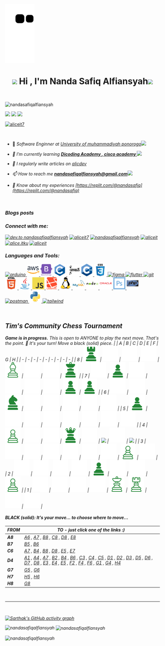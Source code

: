 
![Snake animation](https://github.com/nandasafiqalfiansyah/nandasafiqalfiansyah/blob/output/github-contribution-grid-snake.svg)

<h1 align="center"><img src="https://media.giphy.com/media/hvRJCLFzcasrR4ia7z/giphy.gif" width="50"> Hi , I'm Nanda Safiq Alfiansyah<img src="https://media.giphy.com/media/mGcNjsfWAjY5AEZNw6/giphy.gif" width="50"></h1>

<br/>

<p align="left" > <img src="https://komarev.com/ghpvc/?username=nandasafiqalfiansyah&label=Profile%20views&color=0e75b6&style=flat" alt="nandasafiqalfiansyah" /> </p>
<p>
    <img src="https://img.shields.io/badge/Code-Swift-blue?&logo=swift" />
    <img src="https://img.shields.io/badge/IDE-Xcode-blue?&logo=xcode" />
    <img src="https://img.shields.io/badge/Text%20Editor-Visual%20Studio%20Code-blue?&logo=visual%20studio%20code&logoColor=blue" />
</p>

<p align="left"> <a href="https://twitter.com/aliceit7" target="blank"><img src="https://img.shields.io/twitter/follow/aliceit7?logo=twitter&style=for-the-badge" alt="aliceit7" /></a> </p>
<br>


- 🔭 <em>Software Enginner at <a href="https://r.search.yahoo.com/_ylt=AwrOuYVyuUpjqdMWMbBXNyoA;_ylu=Y29sbwNncTEEcG9zAzEEdnRpZANMT0NVSTA1NF8xBHNlYwNzcg--/RV=2/RE=1665870322/RO=10/RU=https%3a%2f%2fumpo.ac.id%2f/RK=2/RS=AvRI8Y5NO3xLAikmlPKZTvc6dJQ-">University of muhammadiyah ponorogo</a><img src="https://media.giphy.com/media/fYSnHlufseco8Fh93Z/giphy.gif" width="30"> 

- 🌱 I’m currently learning **<a href="">Dicoding Academy </a>,<a href=""> cisco academy </a>**<img src="https://media.giphy.com/media/WUlplcMpOCEmTGBtBW/giphy.gif" width="30"> 

- 📝 I regularly write articles on <a href="https://alicdev.blogspot.com/">alicdev</a>

- 📫 How to reach me **nandasafiqalfiansyah@gmail.com**<img src="https://media.giphy.com/media/VgCDAzcKvsR6OM0uWg/giphy.gif" width="30">

- 📄 Know about my experiences [https://replit.com/@nandasafiq](https://replit.com/@nandasafiq)


<br/>

### Blogs posts
<!-- BLOG-POST-LIST:START -->
<!-- BLOG-POST-LIST:END -->


<h3 align="left">Connect with me:</h3>
<p align="left">
<a href="https://dev.to/dev.to nandasafiqalfiansyah" target="blank"><img align="center" src="https://raw.githubusercontent.com/rahuldkjain/github-profile-readme-generator/master/src/images/icons/Social/devto.svg" alt="dev.to nandasafiqalfiansyah" height="30" width="40" /></a>
<a href="https://twitter.com/aliceit7" target="blank"><img align="center" src="https://raw.githubusercontent.com/rahuldkjain/github-profile-readme-generator/master/src/images/icons/Social/twitter.svg" alt="aliceit7" height="30" width="40" /></a>
<a href="https://linkedin.com/in/nandasafiqalfiansyah" target="blank"><img align="center" src="https://raw.githubusercontent.com/rahuldkjain/github-profile-readme-generator/master/src/images/icons/Social/linked-in-alt.svg" alt="nandasafiqalfiansyah" height="30" width="40" /></a>
<a href="https://fb.com/aliceit" target="blank"><img align="center" src="https://raw.githubusercontent.com/rahuldkjain/github-profile-readme-generator/master/src/images/icons/Social/facebook.svg" alt="aliceit" height="30" width="40" /></a>
<a href="https://instagram.com/alice.itku" target="blank"><img align="center" src="https://raw.githubusercontent.com/rahuldkjain/github-profile-readme-generator/master/src/images/icons/Social/instagram.svg" alt="alice.itku" height="30" width="40" /></a>
<a href="https://www.youtube.com/channel/UChUcXSjoxCqlDguesAnY8Ag/" target="blank"><img align="center" src="https://raw.githubusercontent.com/rahuldkjain/github-profile-readme-generator/master/src/images/icons/Social/youtube.svg" alt="aliceit" height="30" width="40" /></a>
</p>
    
<h3 align="left">Languages and Tools:</h3>
<p align="left"> <a href="https://www.arduino.cc/" target="_blank" rel="noreferrer"> <img src="https://cdn.worldvectorlogo.com/logos/arduino-1.svg" alt="arduino" width="40" height="40"/> </a> <a href="https://aws.amazon.com" target="_blank" rel="noreferrer"> <img src="https://raw.githubusercontent.com/devicons/devicon/master/icons/amazonwebservices/amazonwebservices-original-wordmark.svg" alt="aws" width="40" height="40"/> </a> <a href="https://getbootstrap.com" target="_blank" rel="noreferrer"> <img src="https://raw.githubusercontent.com/devicons/devicon/master/icons/bootstrap/bootstrap-plain-wordmark.svg" alt="bootstrap" width="40" height="40"/> </a> <a href="https://www.cprogramming.com/" target="_blank" rel="noreferrer"> <img src="https://raw.githubusercontent.com/devicons/devicon/master/icons/c/c-original.svg" alt="c" width="40" height="40"/> </a> <a href="https://canvasjs.com" target="_blank" rel="noreferrer"> <img src="https://raw.githubusercontent.com/Hardik0307/Hardik0307/master/assets/canvasjs-charts.svg" alt="canvasjs" width="40" height="40"/> </a> <a href="https://www.w3schools.com/cpp/" target="_blank" rel="noreferrer"> <img src="https://raw.githubusercontent.com/devicons/devicon/master/icons/cplusplus/cplusplus-original.svg" alt="cplusplus" width="40" height="40"/> </a> <a href="https://www.w3schools.com/css/" target="_blank" rel="noreferrer"> <img src="https://raw.githubusercontent.com/devicons/devicon/master/icons/css3/css3-original-wordmark.svg" alt="css3" width="40" height="40"/> </a> <a href="https://www.figma.com/" target="_blank" rel="noreferrer"> <img src="https://www.vectorlogo.zone/logos/figma/figma-icon.svg" alt="figma" width="40" height="40"/> </a> <a href="https://flutter.dev" target="_blank" rel="noreferrer"> <img src="https://www.vectorlogo.zone/logos/flutterio/flutterio-icon.svg" alt="flutter" width="40" height="40"/> </a> <a href="https://git-scm.com/" target="_blank" rel="noreferrer"> <img src="https://www.vectorlogo.zone/logos/git-scm/git-scm-icon.svg" alt="git" width="40" height="40"/> </a> <a href="https://www.w3.org/html/" target="_blank" rel="noreferrer"> <img src="https://raw.githubusercontent.com/devicons/devicon/master/icons/html5/html5-original-wordmark.svg" alt="html5" width="40" height="40"/> </a> <a href="https://www.java.com" target="_blank" rel="noreferrer"> <img src="https://raw.githubusercontent.com/devicons/devicon/master/icons/java/java-original.svg" alt="java" width="40" height="40"/> </a> <a href="https://developer.mozilla.org/en-US/docs/Web/JavaScript" target="_blank" rel="noreferrer"> <img src="https://raw.githubusercontent.com/devicons/devicon/master/icons/javascript/javascript-original.svg" alt="javascript" width="40" height="40"/> </a> <a href="https://laravel.com/" target="_blank" rel="noreferrer"> <img src="https://raw.githubusercontent.com/devicons/devicon/master/icons/laravel/laravel-plain-wordmark.svg" alt="laravel" width="40" height="40"/> </a> <a href="https://www.linux.org/" target="_blank" rel="noreferrer"> <img src="https://raw.githubusercontent.com/devicons/devicon/master/icons/linux/linux-original.svg" alt="linux" width="40" height="40"/> </a> <a href="https://www.mysql.com/" target="_blank" rel="noreferrer"> <img src="https://raw.githubusercontent.com/devicons/devicon/master/icons/mysql/mysql-original-wordmark.svg" alt="mysql" width="40" height="40"/> </a> <a href="https://nodejs.org" target="_blank" rel="noreferrer"> <img src="https://raw.githubusercontent.com/devicons/devicon/master/icons/nodejs/nodejs-original-wordmark.svg" alt="nodejs" width="40" height="40"/> </a> <a href="https://www.oracle.com/" target="_blank" rel="noreferrer"> <img src="https://raw.githubusercontent.com/devicons/devicon/master/icons/oracle/oracle-original.svg" alt="oracle" width="40" height="40"/> </a> <a href="https://www.photoshop.com/en" target="_blank" rel="noreferrer"> <img src="https://raw.githubusercontent.com/devicons/devicon/master/icons/photoshop/photoshop-line.svg" alt="photoshop" width="40" height="40"/> </a> <a href="https://www.php.net" target="_blank" rel="noreferrer"> <img src="https://raw.githubusercontent.com/devicons/devicon/master/icons/php/php-original.svg" alt="php" width="40" height="40"/> </a> <a href="https://postman.com" target="_blank" rel="noreferrer"> <img src="https://www.vectorlogo.zone/logos/getpostman/getpostman-icon.svg" alt="postman" width="40" height="40"/> </a> <a href="https://www.python.org" target="_blank" rel="noreferrer"> <img src="https://raw.githubusercontent.com/devicons/devicon/master/icons/python/python-original.svg" alt="python" width="40" height="40"/> </a> <a href="https://tailwindcss.com/" target="_blank" rel="noreferrer"> <img src="https://www.vectorlogo.zone/logos/tailwindcss/tailwindcss-icon.svg" alt="tailwind" width="40" height="40"/> </a> </p>

<br/>

## Tim's Community Chess Tournament

**Game is in progress.** This is open to ANYONE to play the next move. That's the point. :wave:  It's your turn! Move a black (solid) piece.
|   | A | B | C | D | E | F | G | H |
| - | - | - | - | - | - | - | - | - |
| 8 | ![](https://raw.githubusercontent.com/nandasafiqalfiansyah/nandasafiqalfiansyah/master/chess_images/r.png) | ![](https://raw.githubusercontent.com/nandasafiqalfiansyah/nandasafiqalfiansyah/master/chess_images/blank.png) | ![](https://raw.githubusercontent.com/nandasafiqalfiansyah/nandasafiqalfiansyah/master/chess_images/blank.png) | ![](https://raw.githubusercontent.com/nandasafiqalfiansyah/nandasafiqalfiansyah/master/chess_images/blank.png) | ![](https://raw.githubusercontent.com/nandasafiqalfiansyah/nandasafiqalfiansyah/master/chess_images/B.png) | ![](https://raw.githubusercontent.com/nandasafiqalfiansyah/nandasafiqalfiansyah/master/chess_images/blank.png) | ![](https://raw.githubusercontent.com/nandasafiqalfiansyah/nandasafiqalfiansyah/master/chess_images/blank.png) | ![](https://raw.githubusercontent.com/nandasafiqalfiansyah/nandasafiqalfiansyah/master/chess_images/k.png) |
| 7 | ![](https://raw.githubusercontent.com/nandasafiqalfiansyah/nandasafiqalfiansyah/master/chess_images/blank.png) | ![](https://raw.githubusercontent.com/nandasafiqalfiansyah/nandasafiqalfiansyah/master/chess_images/p.png) | ![](https://raw.githubusercontent.com/nandasafiqalfiansyah/nandasafiqalfiansyah/master/chess_images/blank.png) | ![](https://raw.githubusercontent.com/nandasafiqalfiansyah/nandasafiqalfiansyah/master/chess_images/blank.png) | ![](https://raw.githubusercontent.com/nandasafiqalfiansyah/nandasafiqalfiansyah/master/chess_images/blank.png) | ![](https://raw.githubusercontent.com/nandasafiqalfiansyah/nandasafiqalfiansyah/master/chess_images/blank.png) | ![](https://raw.githubusercontent.com/nandasafiqalfiansyah/nandasafiqalfiansyah/master/chess_images/p.png) | ![](https://raw.githubusercontent.com/nandasafiqalfiansyah/nandasafiqalfiansyah/master/chess_images/p.png) |
| 6 | ![](https://raw.githubusercontent.com/nandasafiqalfiansyah/nandasafiqalfiansyah/master/chess_images/blank.png) | ![](https://raw.githubusercontent.com/nandasafiqalfiansyah/nandasafiqalfiansyah/master/chess_images/blank.png) | ![](https://raw.githubusercontent.com/nandasafiqalfiansyah/nandasafiqalfiansyah/master/chess_images/n.png) | ![](https://raw.githubusercontent.com/nandasafiqalfiansyah/nandasafiqalfiansyah/master/chess_images/blank.png) | ![](https://raw.githubusercontent.com/nandasafiqalfiansyah/nandasafiqalfiansyah/master/chess_images/blank.png) | ![](https://raw.githubusercontent.com/nandasafiqalfiansyah/nandasafiqalfiansyah/master/chess_images/blank.png) | ![](https://raw.githubusercontent.com/nandasafiqalfiansyah/nandasafiqalfiansyah/master/chess_images/blank.png) | ![](https://raw.githubusercontent.com/nandasafiqalfiansyah/nandasafiqalfiansyah/master/chess_images/blank.png) |
| 5 | ![](https://raw.githubusercontent.com/nandasafiqalfiansyah/nandasafiqalfiansyah/master/chess_images/p.png) | ![](https://raw.githubusercontent.com/nandasafiqalfiansyah/nandasafiqalfiansyah/master/chess_images/blank.png) | ![](https://raw.githubusercontent.com/nandasafiqalfiansyah/nandasafiqalfiansyah/master/chess_images/blank.png) | ![](https://raw.githubusercontent.com/nandasafiqalfiansyah/nandasafiqalfiansyah/master/chess_images/blank.png) | ![](https://raw.githubusercontent.com/nandasafiqalfiansyah/nandasafiqalfiansyah/master/chess_images/blank.png) | ![](https://raw.githubusercontent.com/nandasafiqalfiansyah/nandasafiqalfiansyah/master/chess_images/blank.png) | ![](https://raw.githubusercontent.com/nandasafiqalfiansyah/nandasafiqalfiansyah/master/chess_images/blank.png) | ![](https://raw.githubusercontent.com/nandasafiqalfiansyah/nandasafiqalfiansyah/master/chess_images/blank.png) |
| 4 | ![](https://raw.githubusercontent.com/nandasafiqalfiansyah/nandasafiqalfiansyah/master/chess_images/P.png) | ![](https://raw.githubusercontent.com/nandasafiqalfiansyah/nandasafiqalfiansyah/master/chess_images/blank.png) | ![](https://raw.githubusercontent.com/nandasafiqalfiansyah/nandasafiqalfiansyah/master/chess_images/blank.png) | ![](https://raw.githubusercontent.com/nandasafiqalfiansyah/nandasafiqalfiansyah/master/chess_images/q.png) | ![](https://raw.githubusercontent.com/nandasafiqalfiansyah/nandasafiqalfiansyah/master/chess_images/blank.png) | ![](https://raw.githubusercontent.com/tnandasafiqalfiansyah/nandasafiqalfiansyah/master/chess_images/blank.png) | ![](https://raw.githubusercontent.com/nandasafiqalfiansyah/nandasafiqalfiansyah/master/chess_images/blank.png) | ![](https://raw.githubusercontent.com/tnandasafiqalfiansyah/nandasafiqalfiansyah/master/chess_images/blank.png) |
| 3 | ![](https://raw.githubusercontent.com/nandasafiqalfiansyah/nandasafiqalfiansyah/master/chess_images/blank.png) | ![](https://raw.githubusercontent.com/nandasafiqalfiansyah/nandasafiqalfiansyah/master/chess_images/blank.png) | ![](https://raw.githubusercontent.com/nandasafiqalfiansyah/nandasafiqalfiansyah/master/chess_images/blank.png) | ![](https://raw.githubusercontent.com/nandasafiqalfiansyah/nandasafiqalfiansyah/master/chess_images/blank.png) | ![](https://raw.githubusercontent.com/nandasafiqalfiansyah/nandasafiqalfiansyah/master/chess_images/blank.png) | ![](https://raw.githubusercontent.com/nandasafiqalfiansyah/nandasafiqalfiansyah/master/chess_images/blank.png) | ![](https://raw.githubusercontent.com/nandasafiqalfiansyah/nandasafiqalfiansyah/master/chess_images/P.png) | ![](https://raw.githubusercontent.com/nandasafiqalfiansyah/nandasafiqalfiansyah/master/chess_images/blank.png) |
| 2 | ![](https://raw.githubusercontent.com/nandasafiqalfiansyah/nandasafiqalfiansyah/master/chess_images/blank.png) | ![](https://raw.githubusercontent.com/nandasafiqalfiansyah/nandasafiqalfiansyah/master/chess_images/blank.png) | ![](https://raw.githubusercontent.com/nandasafiqalfiansyah/nandasafiqalfiansyah/master/chess_images/blank.png) | ![](https://raw.githubusercontent.com/nandasafiqalfiansyah/nandasafiqalfiansyah/master/chess_images/blank.png) | ![](https://raw.githubusercontent.com/nandasafiqalfiansyah/nandasafiqalfiansyah/master/chess_images/p.png) | ![](https://raw.githubusercontent.com/nandasafiqalfiansyah/nandasafiqalfiansyah/master/chess_images/blank.png) | ![](https://raw.githubusercontent.com/nandasafiqalfiansyah/nandasafiqalfiansyah/master/chess_images/blank.png) | ![](https://raw.githubusercontent.com/nandasafiqalfiansyah/nandasafiqalfiansyah/master/chess_images/P.png) |
| 1 | ![](https://raw.githubusercontent.com/nandasafiqalfiansyah/nandasafiqalfiansyah/master/chess_images/blank.png) | ![](https://raw.githubusercontent.com/nandasafiqalfiansyah/nandasafiqalfiansyah/master/chess_images/blank.png) | ![](https://raw.githubusercontent.com/nandasafiqalfiansyah/nandasafiqalfiansyah/master/chess_images/blank.png) | ![](https://raw.githubusercontent.com/nandasafiqalfiansyah/nandasafiqalfiansyah/master/chess_images/blank.png) | ![](https://raw.githubusercontent.com/nandasafiqalfiansyah/nandasafiqalfiansyah/master/chess_images/K.png) | ![](https://raw.githubusercontent.com/nandasafiqalfiansyah/nandasafiqalfiansyah/master/chess_images/R.png) | ![](https://raw.githubusercontent.com/nandasafiqalfiansyah/nandasafiqalfiansyah/master/chess_images/blank.png) | ![](https://raw.githubusercontent.com/nandasafiqalfiansyah/nandasafiqalfiansyah/master/chess_images/blank.png) |
    

#### **BLACK (solid):** It's your move... to choose _where_ to move...
    
| FROM | TO - _just click one of the links_ :) |
| ---- | -- |
| **A8** | [A6](https://github.com/nandasafiqalfiansyah/nandasafiqalfiansyah/issues/new?title=chess%7Cmove%7Ca8a6%7C25991&body=Just+push+%27Submit+new+issue%27.+You+don%27t+need+to+do+anything+else.) , [A7](https://github.com/nandasafiqalfiansyah/nandasafiqalfiansyah/issues/new?title=chess%7Cmove%7Ca8a7%7C25991&body=Just+push+%27Submit+new+issue%27.+You+don%27t+need+to+do+anything+else.) , [B8](https://github.com/nandasafiqalfiansyah/nandasafiqalfiansyah/issues/new?title=chess%7Cmove%7Ca8b8%7C25991&body=Just+push+%27Submit+new+issue%27.+You+don%27t+need+to+do+anything+else.) , [C8](https://github.com/nandasafiqalfiansyah/nandasafiqalfiansyah/issues/new?title=chess%7Cmove%7Ca8c8%7C25991&body=Just+push+%27Submit+new+issue%27.+You+don%27t+need+to+do+anything+else.) , [D8](https://github.com/nandasafiqalfiansyah/nandasafiqalfiansyah/issues/new?title=chess%7Cmove%7Ca8d8%7C25991&body=Just+push+%27Submit+new+issue%27.+You+don%27t+need+to+do+anything+else.) , [E8](https://github.com/nandasafiqalfiansyah/nandasafiqalfiansyah/issues/new?title=chess%7Cmove%7Ca8e8%7C25991&body=Just+push+%27Submit+new+issue%27.+You+don%27t+need+to+do+anything+else.) |
| **B7** | [B5](https://github.com/nandasafiqalfiansyah/nandasafiqalfiansyah/issues/new?title=chess%7Cmove%7Cb7b5%7C25991&body=Just+push+%27Submit+new+issue%27.+You+don%27t+need+to+do+anything+else.) , [B6](https://github.com/nandasafiqalfiansyah/nandasafiqalfiansyah/issues/new?title=chess%7Cmove%7Cb7b6%7C25991&body=Just+push+%27Submit+new+issue%27.+You+don%27t+need+to+do+anything+else.) |   
| **C6** | [A7](https://github.com/nandasafiqalfiansyah/nandasafiqalfiansyah/issues/new?title=chess%7Cmove%7Cc6a7%7C25991&body=Just+push+%27Submit+new+issue%27.+You+don%27t+need+to+do+anything+else.) , [B4](https://github.com/nandasafiqalfiansyah/nandasafiqalfiansyah/issues/new?title=chess%7Cmove%7Cc6b4%7C25991&body=Just+push+%27Submit+new+issue%27.+You+don%27t+need+to+do+anything+else.) , [B8](https://github.com/nandasafiqalfiansyah/nandasafiqalfiansyah/issues/new?title=chess%7Cmove%7Cc6b8%7C25991&body=Just+push+%27Submit+new+issue%27.+You+don%27t+need+to+do+anything+else.) , [D8](https://github.com/nandasafiqalfiansyah/nandasafiqalfiansyah/issues/new?title=chess%7Cmove%7Cc6d8%7C25991&body=Just+push+%27Submit+new+issue%27.+You+don%27t+need+to+do+anything+else.) , [E5](https://github.com/nandasafiqalfiansyah/nandasafiqalfiansyah/issues/new?title=chess%7Cmove%7Cc6e5%7C25991&body=Just+push+%27Submit+new+issue%27.+You+don%27t+need+to+do+anything+else.) , [E7](https://github.com/nandasafiqalfiansyah/nandasafiqalfiansyah/issues/new?title=chess%7Cmove%7Cc6e7%7C25991&body=Just+push+%27Submit+new+issue%27.+You+don%27t+need+to+do+anything+else.) | 
| **D4** | [A1](https://github.com/nandasafiqalfiansyah/nandasafiqalfiansyah/issues/new?title=chess%7Cmove%7Cd4a1%7C25991&body=Just+push+%27Submit+new+issue%27.+You+don%27t+need+to+do+anything+else.) , [A4](https://github.com/nandasafiqalfiansyah/nandasafiqalfiansyah/issues/new?title=chess%7Cmove%7Cd4a4%7C25991&body=Just+push+%27Submit+new+issue%27.+You+don%27t+need+to+do+anything+else.) , [A7](https://github.com/nandasafiqalfiansyah/nandasafiqalfiansyah/issues/new?title=chess%7Cmove%7Cd4a7%7C25991&body=Just+push+%27Submit+new+issue%27.+You+don%27t+need+to+do+anything+else.) , [B2](https://github.com/nandasafiqalfiansyah/nandasafiqalfiansyah/issues/new?title=chess%7Cmove%7Cd4b2%7C25991&body=Just+push+%27Submit+new+issue%27.+You+don%27t+need+to+do+anything+else.) , [B4](https://github.com/nandasafiqalfiansyah/nandasafiqalfiansyah/issues/new?title=chess%7Cmove%7Cd4b4%7C25991&body=Just+push+%27Submit+new+issue%27.+You+don%27t+need+to+do+anything+else.) , [B6](https://github.com/nandasafiqalfiansyah/nandasafiqalfiansyah/issues/new?title=chess%7Cmove%7Cd4b6%7C25991&body=Just+push+%27Submit+new+issue%27.+You+don%27t+need+to+do+anything+else.) , [C3](https://github.com/nandasafiqalfiansyah/nandasafiqalfiansyah/issues/new?title=chess%7Cmove%7Cd4c3%7C25991&body=Just+push+%27Submit+new+issue%27.+You+don%27t+need+to+do+anything+else.) , [C4](https://github.com/nandasafiqalfiansyah/nandasafiqalfiansyah/issues/new?title=chess%7Cmove%7Cd4c4%7C25991&body=Just+push+%27Submit+new+issue%27.+You+don%27t+need+to+do+anything+else.) , [C5](https://github.com/nandasafiqalfiansyah/nandasafiqalfiansyah/issues/new?title=chess%7Cmove%7Cd4c5%7C25991&body=Just+push+%27Submit+new+issue%27.+You+don%27t+need+to+do+anything+else.) , [D1](https://github.com/nandasafiqalfiansyah/nandasafiqalfiansyah/issues/new?title=chess%7Cmove%7Cd4d1%7C25991&body=Just+push+%27Submit+new+issue%27.+You+don%27t+need+to+do+anything+else.) , [D2](https://github.com/nandasafiqalfiansyah/nandasafiqalfiansyah/issues/new?title=chess%7Cmove%7Cd4d2%7C25991&body=Just+push+%27Submit+new+issue%27.+You+don%27t+need+to+do+anything+else.) , [D3](https://github.com/nandasafiqalfiansyah/nandasafiqalfiansyah/issues/new?title=chess%7Cmove%7Cd4d3%7C25991&body=Just+push+%27Submit+new+issue%27.+You+don%27t+need+to+do+anything+else.) , [D5](https://github.com/nandasafiqalfiansyah/nandasafiqalfiansyah/issues/new?title=chess%7Cmove%7Cd4d5%7C25991&body=Just+push+%27Submit+new+issue%27.+You+don%27t+need+to+do+anything+else.) , [D6](https://github.com/nandasafiqalfiansyah/nandasafiqalfiansyah/issues/new?title=chess%7Cmove%7Cd4d6%7C25991&body=Just+push+%27Submit+new+issue%27.+You+don%27t+need+to+do+anything+else.) , [D7](https://github.com/nandasafiqalfiansyah/nandasafiqalfiansyah/issues/new?title=chess%7Cmove%7Cd4d7%7C25991&body=Just+push+%27Submit+new+issue%27.+You+don%27t+need+to+do+anything+else.) , [D8](https://github.com/nandasafiqalfiansyah/nandasafiqalfiansyah/issues/new?title=chess%7Cmove%7Cd4d8%7C25991&body=Just+push+%27Submit+new+issue%27.+You+don%27t+need+to+do+anything+else.) , [E3](https://github.com/nandasafiqalfiansyah/nandasafiqalfiansyah/issues/new?title=chess%7Cmove%7Cd4e3%7C25991&body=Just+push+%27Submit+new+issue%27.+You+don%27t+need+to+do+anything+else.) , [E4](https://github.com/nandasafiqalfiansyah/nandasafiqalfiansyah/issues/new?title=chess%7Cmove%7Cd4e4%7C25991&body=Just+push+%27Submit+new+issue%27.+You+don%27t+need+to+do+anything+else.) , [E5](https://github.com/nandasafiqalfiansyah/nandasafiqalfiansyah/issues/new?title=chess%7Cmove%7Cd4e5%7C25991&body=Just+push+%27Submit+new+issue%27.+You+don%27t+need+to+do+anything+else.) , [F2](https://github.com/nandasafiqalfiansyah/nandasafiqalfiansyah/issues/new?title=chess%7Cmove%7Cd4f2%7C25991&body=Just+push+%27Submit+new+issue%27.+You+don%27t+need+to+do+anything+else.) , [F4](https://github.com/nandasafiqalfiansyah/nandasafiqalfiansyah/issues/new?title=chess%7Cmove%7Cd4f4%7C25991&body=Just+push+%27Submit+new+issue%27.+You+don%27t+need+to+do+anything+else.) , [F6](https://github.com/nandasafiqalfiansyah/nandasafiqalfiansyah/issues/new?title=chess%7Cmove%7Cd4f6%7C25991&body=Just+push+%27Submit+new+issue%27.+You+don%27t+need+to+do+anything+else.) , [G1](https://github.com/nandasafiqalfiansyah/nandasafiqalfiansyah/issues/new?title=chess%7Cmove%7Cd4g1%7C25991&body=Just+push+%27Submit+new+issue%27.+You+don%27t+need+to+do+anything+else.) , [G4](https://github.com/nandasafiqalfiansyah/nandasafiqalfiansyah/issues/new?title=chess%7Cmove%7Cd4g4%7C25991&body=Just+push+%27Submit+new+issue%27.+You+don%27t+need+to+do+anything+else.) , [H4](https://github.com/nandasafiqalfiansyah/nandasafiqalfiansyah/issues/new?title=chess%7Cmove%7Cd4h4%7C25991&body=Just+push+%27Submit+new+issue%27.+You+don%27t+need+to+do+anything+else.) |
| **G7** | [G5](https://github.com/nandasafiqalfiansyah/nandasafiqalfiansyah/issues/new?title=chess%7Cmove%7Cg7g5%7C25991&body=Just+push+%27Submit+new+issue%27.+You+don%27t+need+to+do+anything+else.) , [G6](https://github.com/nandasafiqalfiansyah/nandasafiqalfiansyah/issues/new?title=chess%7Cmove%7Cg7g6%7C25991&body=Just+push+%27Submit+new+issue%27.+You+don%27t+need+to+do+anything+else.) |  
| **H7** | [H5](https://github.com/nandasafiqalfiansyah/nandasafiqalfiansyah/issues/new?title=chess%7Cmove%7Ch7h5%7C25991&body=Just+push+%27Submit+new+issue%27.+You+don%27t+need+to+do+anything+else.) , [H6](https://github.com/nandasafiqalfiansyah/nandasafiqalfiansyah/issues/new?title=chess%7Cmove%7Ch7h6%7C25991&body=Just+push+%27Submit+new+issue%27.+You+don%27t+need+to+do+anything+else.) |   
| **H8** | [G8](https://github.com/nandasafiqalfiansyah/nandasafiqalfiansyah/issues/new?title=chess%7Cmove%7Ch8g8%7C25991&body=Just+push+%27Submit+new+issue%27.+You+don%27t+need+to+do+anything+else.) |
    

<br/>
<hr/>    
<br/>
    
 [![Sarthak's GitHub activity graph](https://activity-graph.herokuapp.com/graph?username=nandasafiqalfiansyah&&theme=xcode)](https://github.com/nandasafiqalfiansyah)
<p><img align="left" src="https://github-readme-stats.vercel.app/api/top-langs?username=nandasafiqalfiansyah&show_icons=true&locale=en&layout=compact&theme=tokyonight" alt="nandasafiqalfiansyah" /></p>
<p>&nbsp;<img align="center"  src="https://github-readme-stats.vercel.app/api?username=nandasafiqalfiansyah&show_icons=true&locale=en&theme=tokyonight" alt="nandasafiqalfiansyah" /></p>
<p><img align="center" src="https://github-readme-streak-stats.herokuapp.com/?user=nandasafiqalfiansyah&&theme=tokyonight" alt="nandasafiqalfiansyah" /></p>
    
    
    
